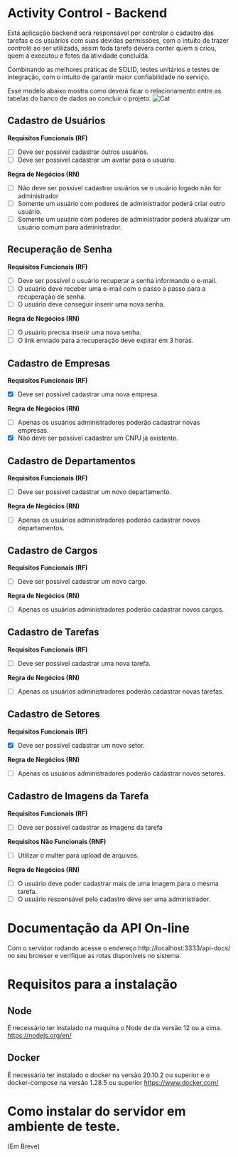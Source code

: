 # Activity Control - Backend
Está aplicação backend será responsável por controlar o cadastro das tarefas e os usuários com suas devidas permissões, com o intuito de trazer controle ao ser utilizada, assim toda tarefa devera conter quem a criou, quem a executou e fotos da atividade concluída.

Combinando as melhores práticas de SOLID, testes unitários e testes de integração, com o intuito de garantir maior confiabilidade no serviço.

Esse modelo abaixo mostra como deverá ficar o relacionamento entre as tabelas do banco de dados ao concluir o projeto.
![Cat](https://raw.githubusercontent.com/fhtozetto/ActivityControl-Backend/f154e25c78d678ba5b1dab5fcd4dfa356a06167a/data_model.png)

## Cadastro de Usuários

**Requisitos Funcionais (RF)**
- [ ] Deve ser possível cadastrar outros usuários. 
- [ ] Deve ser possível cadastrar um avatar para o usuário.

**Regra de Negócios (RN)**
- [ ] Não deve ser possível cadastrar usuários se o usuário logado não for administrador
- [ ] Somente um usuário com poderes de administrador poderá criar outro usuário.
- [ ] Somente um usuário com poderes de administrador poderá atualizar um usuário comum para administrador.

## Recuperação de Senha
**Requisitos Funcionais (RF)**
- [ ] Deve ser possível o usuário recuperar a senha informando o e-mail.
- [ ] O usuário deve receber uma e-mail com o passo a passo para a recuperação de senha.
- [ ] O usuário deve conseguir inserir uma nova senha.

**Regra de Negócios (RN)**
- [ ] O usuário precisa inserir uma nova senha.
- [ ] O link enviado para a recuperação deve expirar em 3 horas.

## Cadastro de Empresas
**Requisitos Funcionais (RF)**
- [x] Deve ser possível cadastrar uma nova empresa.

**Regra de Negócios (RN)**
- [ ] Apenas os usuários administradores poderão cadastrar novas empresas.
- [x] Não deve ser possível cadastrar um CNPJ já existente.

## Cadastro de Departamentos
**Requisitos Funcionais (RF)**
- [ ] Deve ser possível cadastrar um novo departamento.

**Regra de Negócios (RN)**
- [ ] Apenas os usuários administradores poderão cadastrar novos departamentos.

## Cadastro de Cargos
**Requisitos Funcionais (RF)**
- [ ] Deve ser possível cadastrar um novo cargo.

**Regra de Negócios (RN)**
- [ ] Apenas os usuários administradores poderão cadastrar novos cargos.
## Cadastro de Tarefas
**Requisitos Funcionais (RF)**
- [ ] Deve ser possível cadastrar uma nova tarefa.

**Regra de Negócios (RN)**
- [ ] Apenas os usuários administradores poderão cadastrar novas tarefas.

## Cadastro de Setores
**Requisitos Funcionais (RF)**
- [x] Deve ser possível cadastrar um novo setor.

**Regra de Negócios (RN)**
- [ ] Apenas os usuários administradores poderão cadastrar novos setores.

## Cadastro de Imagens da Tarefa
**Requisitos Funcionais (RF)**
- [ ] Deve ser possível cadastrar as imagens da tarefa

**Requisitos Não Funcionais (RNF)**
- [ ] Utilizar o multer para upload de arquivos.

**Regra de Negócios (RN)**
- [ ] O usuário deve poder cadastrar mais de uma imagem para o mesma tarefa.
- [ ] O usuário responsável pelo cadastro deve ser uma administrador.

# Documentação da API On-line
Com o servidor rodando acesse o endereço http://localhost:3333/api-docs/ no seu browser e verifique as rotas disponíveis no sistema.

# Requisitos para a instalação
## Node
É necessário ter instalado na maquina o Node de da versão 12 ou a cima. https://nodejs.org/en/

## Docker
É necessário ter instalado o docker na versão 20.10.2 ou superior e o docker-compose na versão 1.28.5 ou superior https://www.docker.com/

# Como instalar do servidor em ambiente de teste.
(Em Breve)